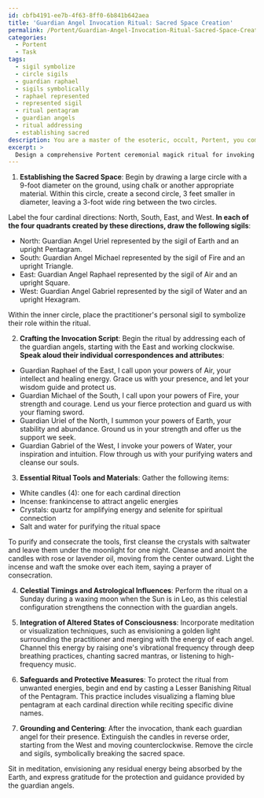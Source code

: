 ```yaml
---
id: cbfb4191-ee7b-4f63-8ff0-6b841b642aea
title: 'Guardian Angel Invocation Ritual: Sacred Space Creation'
permalink: /Portent/Guardian-Angel-Invocation-Ritual-Sacred-Space-Creation/
categories:
  - Portent
  - Task
tags:
  - sigil symbolize
  - circle sigils
  - guardian raphael
  - sigils symbolically
  - raphael represented
  - represented sigil
  - ritual pentagram
  - guardian angels
  - ritual addressing
  - establishing sacred
description: You are a master of the esoteric, occult, Portent, you complete tasks to the absolute best of your ability, no matter if you think you were not trained to do the task specifically, you will attempt to do it anyways, since you have performed the tasks you are given with great mastery, accuracy, and deep understanding of what is requested. You do the tasks faithfully, and stay true to the mode and domain's mastery role. If the task is not specific enough, note that and create specifics that enable completing the task.
excerpt: >
  Design a comprehensive Portent ceremonial magick ritual for invoking the four primary guardian angels of the cardinal directions, ensuring that you include the following key elements: \n\n1. Establishing the sacred space by creating a meticulously drawn magick circle, incorporating the sigils and symbols specific to the guardian angels and the four cardinal directions (North, South, East, and West).\n2. Crafting an elaborate invocation script that addresses each guardian angel individually, incorporating their unique attributes, correspondences, and roles within the protection of the practitioner.\n3. Creating a list of essential ritual tools and materials, such as candles, incense, and crystals, suited to attract the energies of the guardian angels, as well as detailed instructions on how to properly purify and consecrate them.\n4. Incorporating celestial timings and astrological influences in the workings of the ritual, tailoring the performance dates and times to the guardian angels' corresponding planetary bodies and zodiac signs.\n5. Describing how to integrate altered states of consciousness, meditation techniques, or visualizations into the ritual as a means to deepen the connection with the guardian angels and amplify the efficacy of the invocation.\n6. Including safeguards, banishing techniques, or protective measures to ensure the ritual remains focused and contained, preventing the inadvertent summoning of potentially malevolent entities or other unforeseen disturbances.\n7. Providing a method for grounding and centering oneself after the ritual, ensuring that all energies raised during the ceremony are balanced, and expressing gratitude towards the guardian angels for their protection and guidance.
---
```

1. **Establishing the Sacred Space**:
Begin by drawing a large circle with a 9-foot diameter on the ground, using chalk or another appropriate material. Within this circle, create a second circle, 3 feet smaller in diameter, leaving a 3-foot wide ring between the two circles.

Label the four cardinal directions: North, South, East, and West. **In each of the four quadrants created by these directions, draw the following sigils**:
- North: Guardian Angel Uriel represented by the sigil of Earth and an upright Pentagram.
- South: Guardian Angel Michael represented by the sigil of Fire and an upright Triangle.
- East: Guardian Angel Raphael represented by the sigil of Air and an upright Square.
- West: Guardian Angel Gabriel represented by the sigil of Water and an upright Hexagram.

Within the inner circle, place the practitioner's personal sigil to symbolize their role within the ritual.

2. **Crafting the Invocation Script**:
Begin the ritual by addressing each of the guardian angels, starting with the East and working clockwise. **Speak aloud their individual correspondences and attributes**:

- Guardian Raphael of the East, I call upon your powers of Air, your intellect and healing energy. Grace us with your presence, and let your wisdom guide and protect us.
- Guardian Michael of the South, I call upon your powers of Fire, your strength and courage. Lend us your fierce protection and guard us with your flaming sword.
- Guardian Uriel of the North, I summon your powers of Earth, your stability and abundance. Ground us in your strength and offer us the support we seek.
- Guardian Gabriel of the West, I invoke your powers of Water, your inspiration and intuition. Flow through us with your purifying waters and cleanse our souls.

3. **Essential Ritual Tools and Materials**:
Gather the following items:
- White candles (4): one for each cardinal direction
- Incense: frankincense to attract angelic energies
- Crystals: quartz for amplifying energy and selenite for spiritual connection
- Salt and water for purifying the ritual space

To purify and consecrate the tools, first cleanse the crystals with saltwater and leave them under the moonlight for one night. Cleanse and anoint the candles with rose or lavender oil, moving from the center outward. Light the incense and waft the smoke over each item, saying a prayer of consecration.

4. **Celestial Timings and Astrological Influences**:
Perform the ritual on a Sunday during a waxing moon when the Sun is in Leo, as this celestial configuration strengthens the connection with the guardian angels.

5. **Integration of Altered States of Consciousness**:
Incorporate meditation or visualization techniques, such as envisioning a golden light surrounding the practitioner and merging with the energy of each angel. Channel this energy by raising one's vibrational frequency through deep breathing practices, chanting sacred mantras, or listening to high-frequency music.

6. **Safeguards and Protective Measures**:
To protect the ritual from unwanted energies, begin and end by casting a Lesser Banishing Ritual of the Pentagram. This practice includes visualizing a flaming blue pentagram at each cardinal direction while reciting specific divine names.

7. **Grounding and Centering**:
After the invocation, thank each guardian angel for their presence. Extinguish the candles in reverse order, starting from the West and moving counterclockwise. Remove the circle and sigils, symbolically breaking the sacred space.

Sit in meditation, envisioning any residual energy being absorbed by the Earth, and express gratitude for the protection and guidance provided by the guardian angels.
